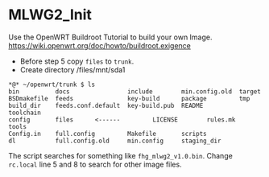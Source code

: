 # MLWG2_Init

Use the OpenWRT Buildroot Tutorial to build your own Image.
https://wiki.openwrt.org/doc/howto/buildroot.exigence


- Before step 5 copy `files` to `trunk`.
- Create directory /files/mnt/sda1

```
*@* ~/openwrt/trunk $ ls
bin          docs                include        min.config.old  target
BSDmakefile  feeds               key-build      package         tmp
build_dir    feeds.conf.default  key-build.pub  README          toolchain
config       files      <------         LICENSE        rules.mk        tools
Config.in    full.config         Makefile       scripts
dl           full.config.old     min.config     staging_dir
```




The script searches for something like `fhg_mlwg2_v1.0.bin`. Change `rc.local` line 5 and 8 to search for other image files.
